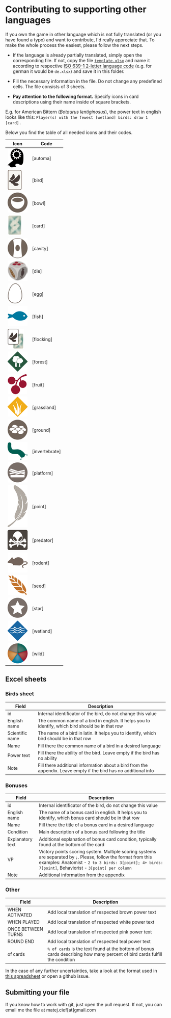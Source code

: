 # Contributing to supporting other languages

If you own the game in other language which is not fully translated (or you have found a typo) and want to contribute, I'd really appreciate that. To make the whole process the easiest, please follow the next steps.

* If the language is already partially translated, simply open the corresponding file. If not, copy the file [`template.xlsx`](template.xlsx) and name it according to respective [ISO 639-1 2-letter language code](https://en.wikipedia.org/wiki/List_of_ISO_639-1_codes) (e.g. for german it would be `de.xlsx`) and save it in this folder.

* Fill the necessary information in the file. Do not change any predefined cells. The file consists of 3 sheets. 

* **Pay attention to the following format.** Specify icons in card descriptions using their name inside of square brackets.

E.g. for American Bittern (*Botaurus lentiginosus*), the power text in english looks like this: `Player(s) with the fewest [wetland] birds: draw 1 [card].`

Below you find the table of all needed icons and their codes.

| Icon | Code |
| ----------- | ----------- |
| ![automa](../src/assets/icons/png/automa.png) | [automa] |
| ![bird](../src/assets/icons/png/bird.png) | [bird] |
| ![bowl](../src/assets/icons/png/bowl.png) | [bowl] |
| ![card](../src/assets/icons/png/card.png) | [card] |
| ![cavity](../src/assets/icons/png/cavity.png) | [cavity] |
| ![die](../src/assets/icons/png/die.png) | [die] |
| ![egg](../src/assets/icons/png/egg.png) | [egg] |
| ![fish](../src/assets/icons/png/fish.png) | [fish] |
| ![flocking](../src/assets/icons/png/flocking.png) | [flocking] |
| ![forest](../src/assets/icons/png/forest.png) | [forest] |
| ![fruit](../src/assets/icons/png/fruit.png) | [fruit] |
| ![grassland](../src/assets/icons/png/grassland.png) | [grassland] |
| ![ground](../src/assets/icons/png/ground.png) | [ground] |
| ![invertebrate](../src/assets/icons/png/invertebrate.png) | [invertebrate] |
| ![platform](../src/assets/icons/png/platform.png) | [platform] |
| ![point](../src/assets/icons/png/point.png) | [point] |
| ![predator](../src/assets/icons/png/predator.png) | [predator] |
| ![rodent](../src/assets/icons/png/rodent.png) | [rodent] |
| ![seed](../src/assets/icons/png/seed.png) | [seed] |
| ![star](../src/assets/icons/png/star.png) | [star] |
| ![wetland](../src/assets/icons/png/wetland.png) | [wetland] |
| ![wild](../src/assets/icons/png/wild.png) | [wild] |


## Excel sheets

### Birds sheet
| Field | Description |
| ----------- | ----------- |
| id | Internal identificator of the bird, do not change this value |
| English name| The common name of a bird in english. It helps you to identify, which bird should be in that row  |
| Scientific name| The name of a bird in latin. It helps you to identify, which bird should be in that row  |
| Name| Fill there the common name of a bird in a desired language |
| Power text| Fill there the ability of the bird. Leave empty if the bird has no ability |
| Note| Fill there additional information about a bird from the appendix. Leave empty if the bird has no additional info |

### Bonuses
| Field | Description |
| ----------- | ----------- |
| id | Internal identificator of the bird, do not change this value |
| English name| The name of a bonus card in english. It helps you to identify, which bonus card should be in that row  |
| Name| Fill there the title of a bonus card in a desired language |
| Condition| Main description of a bonus card following the title|
| Explanatory text| Additional explanation of bonus card condition, typically found at the bottom of the card |
| VP| Victory points scoring system. Multiple scoring systems are separated by `;`. Please, follow the format from this examples: Anatomist - `2 to 3 birds: 3[point]; 4+ birds: 7[point]`, Behaviorist - `3[point] per column` |
| Note| Additional information from the appendix |

### Other
| Field | Description |
| ----------- | ----------- |
| WHEN ACTIVATED| Add local translation of respected brown power text |
| WHEN PLAYED| Add local translation of respected white power text  |
| ONCE BETWEEN TURNS| Add local translation of respected pink power text |
| ROUND END| Add local translation of respected teal power text|
| of cards| `% of cards` is the text found at the bottom of bonus cards describing how many percent of bird cards fulfill the condition |

In the case of any further uncertainties, take a look at the format used in [this spreadsheet](../scripts/wingspan-card-list.xlsx) or open a github issue.

## Submitting your file
If you know how to work with git, just open the pull request. If not, you can email me the file at matej.cief[at]gmail.com

